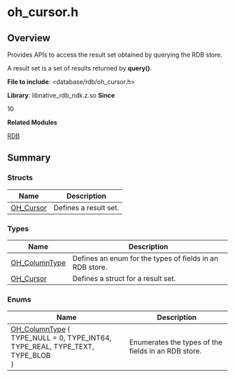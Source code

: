 # oh_cursor.h


## Overview

Provides APIs to access the result set obtained by querying the RDB store.

A result set is a set of results returned by **query()**.

**File to include**: <database/rdb/oh_cursor.h>

**Library**: libnative_rdb_ndk.z.so
**Since**

10

**Related Modules**

[RDB](_r_d_b.md)


## Summary


### Structs

| Name| Description|
| -------- | -------- |
| [OH_Cursor](_o_h___cursor.md) | Defines a result set.|


### Types

| Name| Description|
| -------- | -------- |
| [OH_ColumnType](_r_d_b.md#oh_columntype) | Defines an enum for the types of fields in an RDB store. |
| [OH_Cursor](_r_d_b.md#oh_cursor) | Defines a struct for a result set.|


### Enums

| Name| Description|
| -------- | -------- |
| [OH_ColumnType](_r_d_b.md#oh_columntype-1) {<br>TYPE_NULL = 0, TYPE_INT64, TYPE_REAL, TYPE_TEXT,<br>TYPE_BLOB<br>} | Enumerates the types of the fields in an RDB store.|
